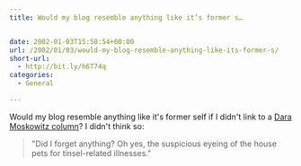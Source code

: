 ```yaml
---
title: Would my blog resemble anything like it’s former s…


date: 2002-01-03T15:58:54+00:00
url: /2002/01/03/would-my-blog-resemble-anything-like-its-former-s/
short-url:
  - http://bit.ly/h6T74q
categories:
  - General

---
```

Would my blog resemble anything like it's former self if I didn't link to a [Dara Moskowitz column](http://www.citypages.com/databank/22/1099/article10049.asp)? I didn't think so:

> "Did I forget anything? Oh yes, the suspicious eyeing of the house pets for tinsel-related illnesses."